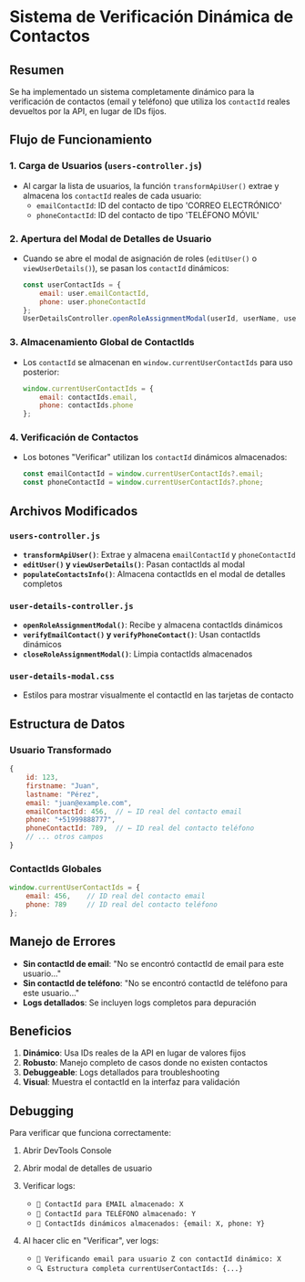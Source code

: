 # Sistema de Verificación Dinámica de Contactos

## Resumen
Se ha implementado un sistema completamente dinámico para la verificación de contactos (email y teléfono) que utiliza los `contactId` reales devueltos por la API, en lugar de IDs fijos.

## Flujo de Funcionamiento

### 1. Carga de Usuarios (`users-controller.js`)
- Al cargar la lista de usuarios, la función `transformApiUser()` extrae y almacena los `contactId` reales de cada usuario:
  - `emailContactId`: ID del contacto de tipo 'CORREO ELECTRÓNICO'
  - `phoneContactId`: ID del contacto de tipo 'TELÉFONO MÓVIL'

### 2. Apertura del Modal de Detalles de Usuario
- Cuando se abre el modal de asignación de roles (`editUser()` o `viewUserDetails()`), se pasan los `contactId` dinámicos:
  ```javascript
  const userContactIds = {
      email: user.emailContactId,
      phone: user.phoneContactId
  };
  UserDetailsController.openRoleAssignmentModal(userId, userName, userPhone, userContactIds);
  ```

### 3. Almacenamiento Global de ContactIds
- Los `contactId` se almacenan en `window.currentUserContactIds` para uso posterior:
  ```javascript
  window.currentUserContactIds = {
      email: contactIds.email,
      phone: contactIds.phone
  };
  ```

### 4. Verificación de Contactos
- Los botones "Verificar" utilizan los `contactId` dinámicos almacenados:
  ```javascript
  const emailContactId = window.currentUserContactIds?.email;
  const phoneContactId = window.currentUserContactIds?.phone;
  ```

## Archivos Modificados

### `users-controller.js`
- **`transformApiUser()`**: Extrae y almacena `emailContactId` y `phoneContactId`
- **`editUser()` y `viewUserDetails()`**: Pasan contactIds al modal
- **`populateContactsInfo()`**: Almacena contactIds en el modal de detalles completos

### `user-details-controller.js`
- **`openRoleAssignmentModal()`**: Recibe y almacena contactIds dinámicos
- **`verifyEmailContact()` y `verifyPhoneContact()`**: Usan contactIds dinámicos
- **`closeRoleAssignmentModal()`**: Limpia contactIds almacenados

### `user-details-modal.css`
- Estilos para mostrar visualmente el contactId en las tarjetas de contacto

## Estructura de Datos

### Usuario Transformado
```javascript
{
    id: 123,
    firstname: "Juan",
    lastname: "Pérez",
    email: "juan@example.com",
    emailContactId: 456,  // ← ID real del contacto email
    phone: "+51999888777",
    phoneContactId: 789,  // ← ID real del contacto teléfono
    // ... otros campos
}
```

### ContactIds Globales
```javascript
window.currentUserContactIds = {
    email: 456,    // ID real del contacto email
    phone: 789     // ID real del contacto teléfono
};
```

## Manejo de Errores

- **Sin contactId de email**: "No se encontró contactId de email para este usuario..."
- **Sin contactId de teléfono**: "No se encontró contactId de teléfono para este usuario..."
- **Logs detallados**: Se incluyen logs completos para depuración

## Beneficios

1. **Dinámico**: Usa IDs reales de la API en lugar de valores fijos
2. **Robusto**: Manejo completo de casos donde no existen contactos
3. **Debuggeable**: Logs detallados para troubleshooting
4. **Visual**: Muestra el contactId en la interfaz para validación

## Debugging

Para verificar que funciona correctamente:

1. Abrir DevTools Console
2. Abrir modal de detalles de usuario
3. Verificar logs:
   - `📧 ContactId para EMAIL almacenado: X`
   - `📱 ContactId para TELÉFONO almacenado: Y`
   - `🔑 ContactIds dinámicos almacenados: {email: X, phone: Y}`

4. Al hacer clic en "Verificar", ver logs:
   - `📧 Verificando email para usuario Z con contactId dinámico: X`
   - `🔍 Estructura completa currentUserContactIds: {...}`

